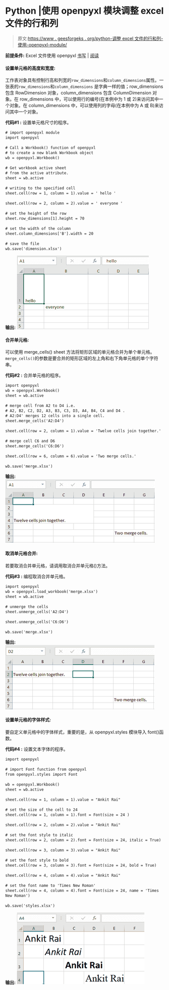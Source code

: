 # Python |使用 openpyxl 模块调整 excel 文件的行和列

> 原文:[https://www . geesforgeks . org/python-调整 excel 文件的行和列-使用-openpyxl-module/](https://www.geeksforgeeks.org/python-adjusting-rows-and-columns-of-an-excel-file-using-openpyxl-module/)

**前提条件:** Excel 文件使用 openpyxl [书写](https://www.geeksforgeeks.org/python-writing-excel-file-using-openpyxl-module/) | [阅读](https://www.geeksforgeeks.org/python-reading-excel-file-using-openpyxl-module/)

#### 设置单元格的高度和宽度:

工作表对象具有控制行高和列宽的`row_dimensions`和`column_dimensions`属性。一张表的`row_dimensions`和`column_dimensions` 是字典一样的值；row_dimensions 包含 RowDimension 对象，column_dimensions 包含 ColumnDimension 对象。在 row_dimensions 中，可以使用行的编号(在本例中为 1 或 2)来访问其中一个对象。在 column_dimensions 中，可以使用列的字母(在本例中为 A 或 B)来访问其中一个对象。

**代码#1 :** 设置单元格尺寸的程序。

```
# import openpyxl module
import openpyxl

# Call a Workbook() function of openpyxl 
# to create a new blank Workbook object
wb = openpyxl.Workbook()

# Get workbook active sheet  
# from the active attribute. 
sheet = wb.active

# writing to the specified cell
sheet.cell(row = 1, column = 1).value = ' hello '

sheet.cell(row = 2, column = 2).value = ' everyone '

# set the height of the row
sheet.row_dimensions[1].height = 70

# set the width of the column
sheet.column_dimensions['B'].width = 20

# save the file
wb.save('dimension.xlsx')
```

**输出:**
![](img/930e77159df69d5c22c4ec2e2c59e9cf.png)

#### 合并单元格:

可以使用 merge_cells() sheet 方法将矩形区域的单元格合并为单个单元格。`merge_cells()`的参数是要合并的矩形区域的左上角和右下角单元格的单个字符串。

**代码#2 :** 合并单元格的程序。

```
import openpyxl
wb = openpyxl.Workbook()
sheet = wb.active

# merge cell from A2 to D4 i.e.
# A2, B2, C2, D2, A3, B3, C3, D3, A4, B4, C4 and D4 .
# A2:D4' merges 12 cells into a single cell. 
sheet.merge_cells('A2:D4')

sheet.cell(row = 2, column = 1).value = 'Twelve cells join together.'

# merge cell C6 and D6
sheet.merge_cells('C6:D6')

sheet.cell(row = 6, column = 6).value = 'Two merge cells.'

wb.save('merge.xlsx')
```

**输出:**
![](img/3af4f1309ed3991fc13bdc901fbe17f4.png)

#### 取消单元格合并:

若要取消合并单元格，请调用取消合并单元格()方法。

**代码#3 :** 编程取消合并单元格。

```
import openpyxl
wb = openpyxl.load_workbook('merge.xlsx')
sheet = wb.active

# unmerge the cells
sheet.unmerge_cells('A2:D4')

sheet.unmerge_cells('C6:D6')

wb.save('merge.xlsx')
```

**输出:**
![](img/3070bd7cd91783162c033de7af7013c4.png)

#### 设置单元格的字体样式:

要自定义单元格中的字体样式，重要的是，从 openpyxl.styles 模块导入 font()函数。

**代码#4 :** 设置文本字体的程序。

```
import openpyxl

# import Font function from openpyxl
from openpyxl.styles import Font

wb = openpyxl.Workbook()
sheet = wb.active

sheet.cell(row = 1, column = 1).value = "Ankit Rai"

# set the size of the cell to 24
sheet.cell(row = 1, column = 1).font = Font(size = 24 )

sheet.cell(row = 2, column = 2).value = "Ankit Rai"

# set the font style to italic
sheet.cell(row = 2, column = 2).font = Font(size = 24, italic = True)

sheet.cell(row = 3, column = 3).value = "Ankit Rai"

# set the font style to bold
sheet.cell(row = 3, column = 3).font = Font(size = 24, bold = True)

sheet.cell(row = 4, column = 4).value = "Ankit Rai"

# set the font name to 'Times New Roman'
sheet.cell(row = 4, column = 4).font = Font(size = 24, name = 'Times New Roman')

wb.save('styles.xlsx')
```

**输出:**
![](img/4385fdaf696c0dd28ecb4fea6eeafa28.png)